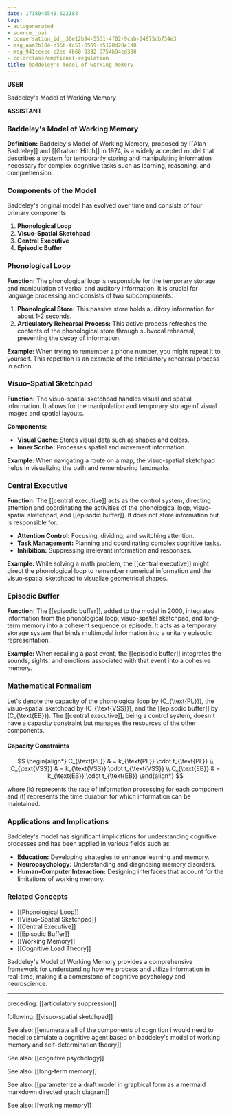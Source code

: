 ```yaml
---
date: 1718946548.622184
tags:
- autogenerated
- source__oai
- conversation_id__36e12b94-5531-4f02-9cab-24875db734e3
- msg_aaa2b104-d36b-4c51-8569-d5120d20e1d0
- msg_941cccec-c2ed-4b60-9332-9754b94cd380
- colorclass/emotional-regulation
title: baddeley's model of working memory
---
```


**USER**

Baddeley's Model of Working Memory


**ASSISTANT**

### Baddeley's Model of Working Memory

**Definition:** Baddeley's Model of Working Memory, proposed by [[Alan Baddeley]] and [[Graham Hitch]] in 1974, is a widely accepted model that describes a system for temporarily storing and manipulating information necessary for complex cognitive tasks such as learning, reasoning, and comprehension. 

### Components of the Model

Baddeley's original model has evolved over time and consists of four primary components:

1. **Phonological Loop**
2. **Visuo-Spatial Sketchpad**
3. **Central Executive**
4. **Episodic Buffer**

### Phonological Loop

**Function:** The phonological loop is responsible for the temporary storage and manipulation of verbal and auditory information. It is crucial for language processing and consists of two subcomponents:

1. **Phonological Store:** This passive store holds auditory information for about 1-2 seconds.
2. **Articulatory Rehearsal Process:** This active process refreshes the contents of the phonological store through subvocal rehearsal, preventing the decay of information.

**Example:** When trying to remember a phone number, you might repeat it to yourself. This repetition is an example of the articulatory rehearsal process in action.

### Visuo-Spatial Sketchpad

**Function:** The visuo-spatial sketchpad handles visual and spatial information. It allows for the manipulation and temporary storage of visual images and spatial layouts.

**Components:**
- **Visual Cache:** Stores visual data such as shapes and colors.
- **Inner Scribe:** Processes spatial and movement information.

**Example:** When navigating a route on a map, the visuo-spatial sketchpad helps in visualizing the path and remembering landmarks.

### Central Executive

**Function:** The [[central executive]] acts as the control system, directing attention and coordinating the activities of the phonological loop, visuo-spatial sketchpad, and [[episodic buffer]]. It does not store information but is responsible for:
- **Attention Control:** Focusing, dividing, and switching attention.
- **Task Management:** Planning and coordinating complex cognitive tasks.
- **Inhibition:** Suppressing irrelevant information and responses.

**Example:** While solving a math problem, the [[central executive]] might direct the phonological loop to remember numerical information and the visuo-spatial sketchpad to visualize geometrical shapes.

### Episodic Buffer

**Function:** The [[episodic buffer]], added to the model in 2000, integrates information from the phonological loop, visuo-spatial sketchpad, and long-term memory into a coherent sequence or episode. It acts as a temporary storage system that binds multimodal information into a unitary episodic representation.

**Example:** When recalling a past event, the [[episodic buffer]] integrates the sounds, sights, and emotions associated with that event into a cohesive memory.

### Mathematical Formalism

Let's denote the capacity of the phonological loop by \(C_{\text{PL}}\), the visuo-spatial sketchpad by \(C_{\text{VSS}}\), and the [[episodic buffer]] by \(C_{\text{EB}}\). The [[central executive]], being a control system, doesn't have a capacity constraint but manages the resources of the other components.

#### Capacity Constraints
$$
\begin{align*}
C_{\text{PL}} & = k_{\text{PL}} \cdot t_{\text{PL}} \\
C_{\text{VSS}} & = k_{\text{VSS}} \cdot t_{\text{VSS}} \\
C_{\text{EB}} & = k_{\text{EB}} \cdot t_{\text{EB}}
\end{align*}
$$

where \(k\) represents the rate of information processing for each component and \(t\) represents the time duration for which information can be maintained.

### Applications and Implications

Baddeley's model has significant implications for understanding cognitive processes and has been applied in various fields such as:
- **Education:** Developing strategies to enhance learning and memory.
- **Neuropsychology:** Understanding and diagnosing memory disorders.
- **Human-Computer Interaction:** Designing interfaces that account for the limitations of working memory.

### Related Concepts
- [[Phonological Loop]]
- [[Visuo-Spatial Sketchpad]]
- [[Central Executive]]
- [[Episodic Buffer]]
- [[Working Memory]]
- [[Cognitive Load Theory]]

Baddeley's Model of Working Memory provides a comprehensive framework for understanding how we process and utilize information in real-time, making it a cornerstone of cognitive psychology and neuroscience.


---

preceding: [[articulatory suppression]]  


following: [[visuo-spatial sketchpad]]

See also: [[enumerate all of the components of cognition i would need to model to simulate a cognitive agent based on baddeley's model of working memory and self-determination theory]]


See also: [[cognitive psychology]]


See also: [[long-term memory]]


See also: [[parameterize a draft model in graphical form as a mermaid markdown directed graph diagram]]


See also: [[working memory]]